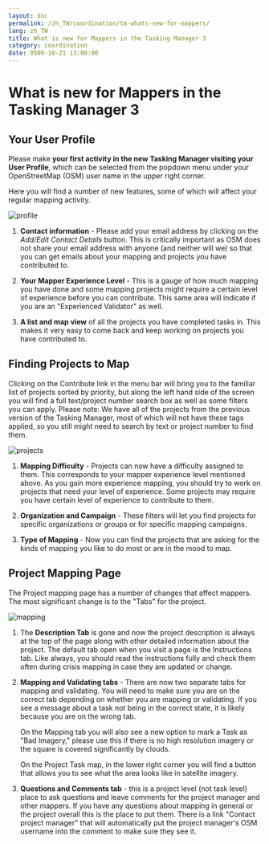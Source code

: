 ```yaml
---
layout: doc
permalink: /zh_TW/coordination/tm-whats-new-for-mappers/
lang: zh_TW
title: What is new for Mappers in the Tasking Manager 3
category: coordination
date: 0500-10-21 13:00:00
---
```


# What is new for Mappers in the Tasking Manager 3


## Your User Profile

Please make **your first activity in the new Tasking Manager visiting your User Profile**, which can be selected from the popdown menu under your OpenStreetMap (OSM) user name in the upper right corner.

Here you will find a number of new features, some of which will affect your regular mapping activity.

![profile][]

1. **Contact information** - Please add your email address by clicking on the *Add/Edit Contact Details* button. This is critically important as OSM does not share your email address with anyone (and neither will we) so that you can get emails about your mapping and projects you have contributed to.

2. **Your Mapper Experience Level** - This is a gauge of how much mapping you have done and some mapping projects might require a certain level of experience before you can contribute. This same area will indicate if you are an "Experienced Validator" as well.

3. **A list and map view** of all the projects you have completed tasks in. This makes it very easy to come back and keep working on projects you have contributed to.


## Finding Projects to Map

Clicking on the Contribute link in the menu bar will bring you to the familiar list of projects sorted by priority, but along the left hand side of the screen you will find a full text/project number search box as well as some filters you can apply. Please note: We have all of the projects from the previous version of the Tasking Manager, most of which will not have these tags applied, so you still might need to search by text or project number to find them.

![projects][]

1. **Mapping Difficulty** - Projects can now have a difficulty assigned to them. This corresponds to your mapper experience level mentioned above. As you gain more experience mapping, you should try to work on projects that need your level of experience. Some projects may require you have certain level of experience to contribute to them.

2. **Organization and Campaign** - These filters will let you find projects for specific organizations or groups or for specific mapping campaigns.

3. **Type of Mapping** - Now you can find the projects that are asking for the kinds of mapping you like to do most or are in the mood to map.


## Project Mapping Page

The Project mapping page has a number of changes that affect mappers. The most significant change is to the "Tabs" for the project.

![mapping][]

1. The **Description Tab** is gone and now the project description is always at the top of the page along with other detailed information about the project. The default tab open when you visit a page is the Instructions tab. Like always, you should read the instructions fully and check them often during crisis mapping in case they are updated or change.

2. **Mapping and Validating tabs** - There are now two separate tabs for mapping and validating. You will need to make sure you are on the correct tab depending on whether you are mapping or validating. If you see a message about a task not being in the correct state, it is likely because you are on the wrong tab.

    On the Mapping tab you will also see a new option to mark a Task as "Bad Imagery," please use this if there is no high resolution imagery or the square is covered significantly by clouds.

    On the Project Task map, in the lower right corner you will find a button that allows you to see what the area looks like in satellite imagery.

3. **Questions and Comments tab** - this is a project level (not task level) place to ask questions and leave comments for the project manager and other mappers. If you have any questions about mapping in general or the project overall this is the place to put them. There is a link "Contact project manager" that will automatically put the project manager's OSM username into the comment to make sure they see it.

[profile]:  /images/coordination/tm3_wnm_profile.png
[projects]: /images/coordination/tm3_wnm_projects.png
[mapping]:  /images/coordination/tm3_wnm_mapping.png